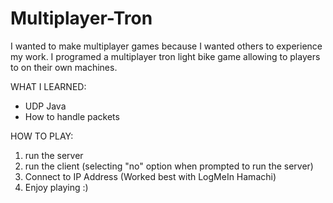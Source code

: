 # Multiplayer-Tron
I wanted to make multiplayer games because I wanted others to experience my work. I programed a multiplayer tron light bike game allowing 
to players to on their own machines.

WHAT I LEARNED:
- UDP Java
- How to handle packets

HOW TO PLAY:
1) run the server
2) run the client (selecting "no" option when prompted to run the server)
3) Connect to IP Address (Worked best with LogMeIn Hamachi)
4) Enjoy playing :)
